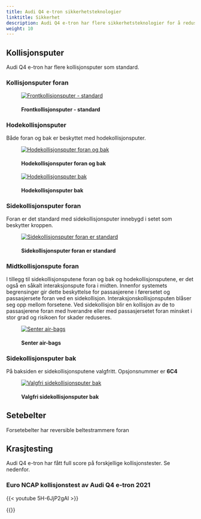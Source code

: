 ```yaml
---
title: Audi Q4 e-tron sikkerhetsteknologier
linktitle: Sikkerhet
description: Audi Q4 e-tron har flere sikkerhetsteknologier for å redusere skader ved kollisjoner
weight: 10
---
```

<!-- markdownlint-disable MD033 -->
## Kollisjonsputer

Audi Q4 e-tron har flere kollisjonsputer som standard.

### Kollisjonsputer foran

<figure>
    <a href="https://media.electrichasgoneaudi.net/multimedia/models/q4-e-tron/technology/safety/frontairbags.jpg">
        <img src="https://media.electrichasgoneaudi.net/multimedia/models/q4-e-tron/technology/safety/frontairbagss.jpg"
        class="img-fluid" alt="Frontkollisjonsputer - standard" title="Frontkollisjonsputer - standard">
    </a>
    <figcaption><h4>Frontkollisjonsputer - standard</h4></figcaption>
</figure>

### Hodekollisjonsputer

Både foran og bak er beskyttet med hodekollisjonsputer.

<figure>
    <a href="https://media.electrichasgoneaudi.net/multimedia/models/q4-e-tron/technology/safety/sideairbags.jpg">
        <img src="https://media.electrichasgoneaudi.net/multimedia/models/q4-e-tron/technology/safety/sideairbagss.jpg"
        class="img-fluid" alt="Hodekollisjonsputer foran og bak" title="Hodekollisjonsputer foran og bak">
    </a>
    <figcaption><h4>Hodekollisjonsputer foran og bak</h4></figcaption>
</figure>

<figure>
    <a href="https://media.electrichasgoneaudi.net/multimedia/models/q4-e-tron/technology/safety/airbagssiderear2.jpg">
        <img src="https://media.electrichasgoneaudi.net/multimedia/models/q4-e-tron/technology/safety/airbagssiderear2s.jpg"
        class="img-fluid" alt="Hodekollisjonsputer bak" title="Hodekollisjonsputer bak">
    </a>
    <figcaption><h4>Hodekollisjonsputer bak</h4></figcaption>
</figure>


### Sidekollisjonsputer foran

Foran er det standard med sidekollisjonsputer innebygd i setet som beskytter kroppen.

<figure>
    <a href="https://media.electrichasgoneaudi.net/multimedia/models/q4-e-tron/technology/safety/airbagssidefront.jpg">
        <img src="https://media.electrichasgoneaudi.net/multimedia/models/q4-e-tron/technology/safety/airbagssidefronts.jpg"
        class="img-fluid" alt="Sidekollisjonsputer foran er standard" title="Sidekollisjonsputer foran er standard">
    </a>
    <figcaption><h4>Sidekollisjonsputer foran er standard</h4></figcaption>
</figure>

### Midtkollisjonspute foran

I tillegg til sidekollisjonsputene foran og bak og hodekollisjonsputene, er det også en såkalt interaksjonspute fora i midten. Innenfor
systemets begrensinger gir dette beskyttelse for passasjerene i førersetet og passasjersete foran ved en sidekollisjon. Interaksjonskollisjonsputen blåser seg opp mellom forsetene. Ved sidekollisjon blir en kollisjon av de to passasjerene foran
med hverandre eller med passasjersetet foran minsket i stor grad og risikoen for skader reduseres.

<figure>
    <a href="https://media.electrichasgoneaudi.net/multimedia/models/q4-e-tron/technology/safety/consolairbag.jpg">
        <img src="https://media.electrichasgoneaudi.net/multimedia/models/q4-e-tron/technology/safety/consolairbags.jpg"
        class="img-fluid" alt="Senter air-bags" title="Senter air-bags">
    </a>
    <figcaption><h4>Senter air-bags</h4></figcaption>
</figure>

### Sidekollisjonsputer bak

På baksiden er sidekollisjonsputene valgfritt. Opsjonsnummer er **6C4** 

<figure>
    <a href="https://media.electrichasgoneaudi.net/multimedia/models/q4-e-tron/technology/safety/airbagssiderear.jpg">
        <img src="https://media.electrichasgoneaudi.net/multimedia/models/q4-e-tron/technology/safety/airbagssiderears.jpg"
        class="img-fluid" alt="Valgfri sidekollisjonsputer bak" title="Valgfri sidekollisjonsputer bak">
    </a>
    <figcaption><h4>Valgfri sidekollisjonsputer bak</h4></figcaption>
</figure>

## Setebelter

Forsetebelter har reversible beltestrammere foran

## Krasjtesting

Audi Q4 e-tron har fått full score på forskjellige kollisjonstester. Se nedenfor.

### Euro NCAP kollisjonstest av Audi Q4 e-tron 2021

{{< youtube 5H-6JjP2gAI >}}

{{<children description="true" />}}
